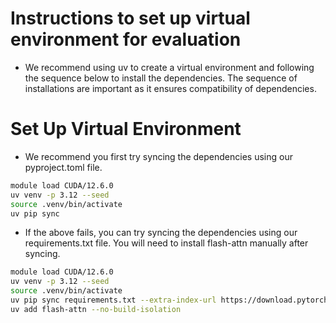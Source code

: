 # Instructions to set up virtual environment for evaluation
- We recommend using uv to create a virtual environment and following the sequence below to install the dependencies. The sequence of installations are important as it ensures compatibility of dependencies.

# Set Up Virtual Environment
- We recommend you first try syncing the dependencies using our pyproject.toml file.
```bash
module load CUDA/12.6.0
uv venv -p 3.12 --seed
source .venv/bin/activate
uv pip sync
```

- If the above fails, you can try syncing the dependencies using our requirements.txt file. You will need to install flash-attn manually after syncing.
```bash
module load CUDA/12.6.0
uv venv -p 3.12 --seed
source .venv/bin/activate
uv pip sync requirements.txt --extra-index-url https://download.pytorch.org/whl/cu126 --index-strategy unsafe-best-match
uv add flash-attn --no-build-isolation
```